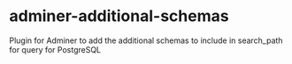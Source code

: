 # adminer-additional-schemas
Plugin for Adminer to add the additional schemas to include in search_path for query for PostgreSQL
